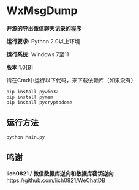 # WxMsgDump
**开源的导出微信聊天记录的程序**

**运行要求:** Python 2.0以上环境

**运行系统:** Windows 7至11

**版本** 1.0[B]

请在Cmd中运行以下代码，来下载依赖库（如果没有）

```
pip install pywin32
pip install pymem
pip install pycryptodome
```

## 运行方法

```
python Main.py
```

## 鸣谢
**lich0821 / 微信数据库逆向和数据库密钥逆向** https://github.com/lich0821/WeChatDB
